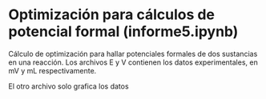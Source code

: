 # Optimización para cálculos de potencial formal (informe5.ipynb)
Cálculo de optimización para hallar potenciales formales de dos sustancias en una reacción.
Los archivos E y V contienen los datos experimentales, en mV y mL respectivamente.

El otro archivo solo grafica los datos
